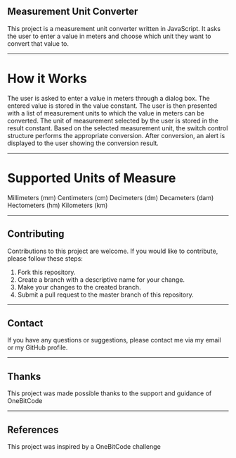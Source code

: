 ## Measurement Unit Converter

This project is a measurement unit converter written in JavaScript. It asks the user to enter a value in meters and choose which unit they want to convert that value to.

---

# How it Works

The user is asked to enter a value in meters through a dialog box. The entered value is stored in the value constant.
The user is then presented with a list of measurement units to which the value in meters can be converted. The unit of measurement selected by the user is stored in the result constant.
Based on the selected measurement unit, the switch control structure performs the appropriate conversion.
After conversion, an alert is displayed to the user showing the conversion result.

---

# Supported Units of Measure

Millimeters (mm)
Centimeters (cm)
Decimeters (dm)
Decameters (dam)
Hectometers (hm)
Kilometers (km)

---

## Contributing

Contributions to this project are welcome. If you would like to contribute, please follow these steps:

1. Fork this repository.
2. Create a branch with a descriptive name for your change.
3. Make your changes to the created branch.
4. Submit a pull request to the master branch of this repository.

---

## Contact

If you have any questions or suggestions, please contact me via my email or my GitHub profile.

---

## Thanks

This project was made possible thanks to the support and guidance of OneBitCode

---

## References

This project was inspired by a OneBitCode challenge
